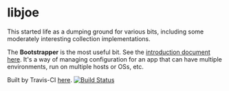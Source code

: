 libjoe
======

This started life as a dumping ground for various bits, including some moderately interesting collection implementations.

The **Bootstrapper** is the most useful bit. See the [introduction document here](https://github.com/joekearney/libjoe/blob/master/libjoe-bootstrapper/doc/bootstrapper-intro.pdf?raw=true). It's a way of managing configuration for an app that can have multiple environments, run on multiple hosts or OSs, etc.

Built by Travis-CI [here](https://travis-ci.org/joekearney/libjoe). [![Build Status](https://travis-ci.org/joekearney/libjoe.svg?branch=master)](https://travis-ci.org/joekearney/libjoe)
